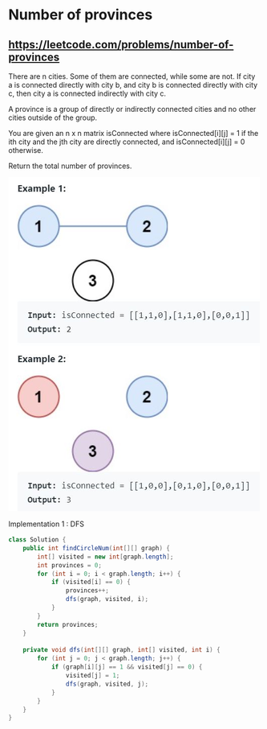# Number of provinces
## https://leetcode.com/problems/number-of-provinces

There are n cities. Some of them are connected, while some are not. If city a is connected directly with city b, and city b is connected directly with city c, then city a is connected indirectly with city c.

A province is a group of directly or indirectly connected cities and no other cities outside of the group.

You are given an n x n matrix isConnected where isConnected[i][j] = 1 if the ith city and the jth city are directly connected, and isConnected[i][j] = 0 otherwise.

Return the total number of provinces.

![Number of provinces](number-of-provinces.JPG?raw=true "Number of provinces")

Implementation 1 : DFS

```java
class Solution {
    public int findCircleNum(int[][] graph) {
        int[] visited = new int[graph.length];
        int provinces = 0;
        for (int i = 0; i < graph.length; i++) {
            if (visited[i] == 0) {
                provinces++;
                dfs(graph, visited, i);
            }
        }
        return provinces;
    }
    
    private void dfs(int[][] graph, int[] visited, int i) {
        for (int j = 0; j < graph.length; j++) {
            if (graph[i][j] == 1 && visited[j] == 0) {
                visited[j] = 1;
                dfs(graph, visited, j);
            }
        }
    }
}

```


